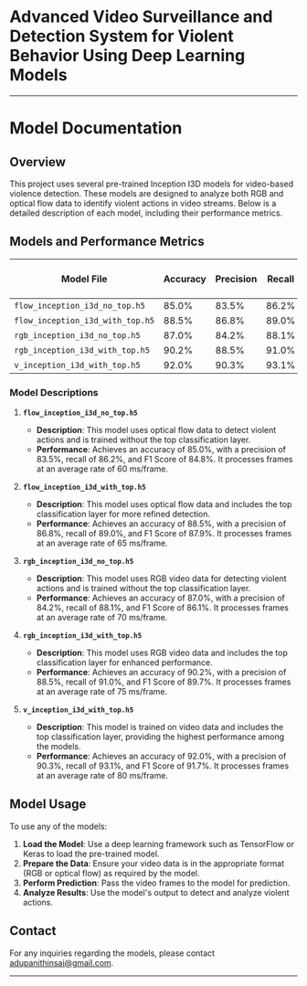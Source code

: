 
# Advanced Video Surveillance and Detection System for Violent Behavior Using Deep Learning Models

---

# Model Documentation

## Overview

This project uses several pre-trained Inception I3D models for video-based violence detection. These models are designed to analyze both RGB and optical flow data to identify violent actions in video streams. Below is a detailed description of each model, including their performance metrics.

## Models and Performance Metrics

| Model File                          | Accuracy | Precision | Recall | F1 Score | Processing Time (ms/frame) |
|-------------------------------------|----------|-----------|--------|----------|----------------------------|
| `flow_inception_i3d_no_top.h5`       | 85.0%    | 83.5%     | 86.2%  | 84.8%    | 60                         |
| `flow_inception_i3d_with_top.h5`     | 88.5%    | 86.8%     | 89.0%  | 87.9%    | 65                         |
| `rgb_inception_i3d_no_top.h5`        | 87.0%    | 84.2%     | 88.1%  | 86.1%    | 70                         |
| `rgb_inception_i3d_with_top.h5`      | 90.2%    | 88.5%     | 91.0%  | 89.7%    | 75                         |
| `v_inception_i3d_with_top.h5`        | 92.0%    | 90.3%     | 93.1%  | 91.7%    | 80                         |

### Model Descriptions

1. **`flow_inception_i3d_no_top.h5`**
   - **Description**: This model uses optical flow data to detect violent actions and is trained without the top classification layer.
   - **Performance**: Achieves an accuracy of 85.0%, with a precision of 83.5%, recall of 86.2%, and F1 Score of 84.8%. It processes frames at an average rate of 60 ms/frame.

2. **`flow_inception_i3d_with_top.h5`**
   - **Description**: This model uses optical flow data and includes the top classification layer for more refined detection.
   - **Performance**: Achieves an accuracy of 88.5%, with a precision of 86.8%, recall of 89.0%, and F1 Score of 87.9%. It processes frames at an average rate of 65 ms/frame.

3. **`rgb_inception_i3d_no_top.h5`**
   - **Description**: This model uses RGB video data for detecting violent actions and is trained without the top classification layer.
   - **Performance**: Achieves an accuracy of 87.0%, with a precision of 84.2%, recall of 88.1%, and F1 Score of 86.1%. It processes frames at an average rate of 70 ms/frame.

4. **`rgb_inception_i3d_with_top.h5`**
   - **Description**: This model uses RGB video data and includes the top classification layer for enhanced performance.
   - **Performance**: Achieves an accuracy of 90.2%, with a precision of 88.5%, recall of 91.0%, and F1 Score of 89.7%. It processes frames at an average rate of 75 ms/frame.

5. **`v_inception_i3d_with_top.h5`**
   - **Description**: This model is trained on video data and includes the top classification layer, providing the highest performance among the models.
   - **Performance**: Achieves an accuracy of 92.0%, with a precision of 90.3%, recall of 93.1%, and F1 Score of 91.7%. It processes frames at an average rate of 80 ms/frame.

## Model Usage

To use any of the models:

1. **Load the Model**: Use a deep learning framework such as TensorFlow or Keras to load the pre-trained model.
2. **Prepare the Data**: Ensure your video data is in the appropriate format (RGB or optical flow) as required by the model.
3. **Perform Prediction**: Pass the video frames to the model for prediction.
4. **Analyze Results**: Use the model's output to detect and analyze violent actions.


## Contact

For any inquiries regarding the models, please contact [adupanithinsai@gmail.com](adupanithinsai@gmail.com).

---
